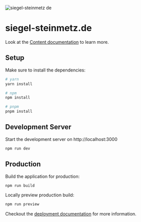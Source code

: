 ![siegel-steinmetz de](https://github.com/happydesigns/siegel-steinmetz.de/assets/22038857/e83f6947-be87-47a8-bdde-c8073d100b11)

# siegel-steinmetz.de

Look at the [Content documentation](https://content.nuxt.com/) to learn more.

## Setup

Make sure to install the dependencies:

```bash
# yarn
yarn install

# npm
npm install

# pnpm
pnpm install
```

## Development Server

Start the development server on http://localhost:3000

```bash
npm run dev
```

## Production

Build the application for production:

```bash
npm run build
```

Locally preview production build:

```bash
npm run preview
```

Checkout the [deployment documentation](https://nuxt.com/docs/getting-started/deployment) for more information.
